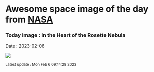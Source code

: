 
# Awesome space image of the day from [NASA](https://api.nasa.gov/)

### Today image : In the Heart of the Rosette Nebula
Date : 2023-02-06

![](https://apod.nasa.gov/apod/image/2302/Rosette_Insley_960.jpg)

<small>Latest update : Mon Feb  6 09:14:28 2023</small>
        
